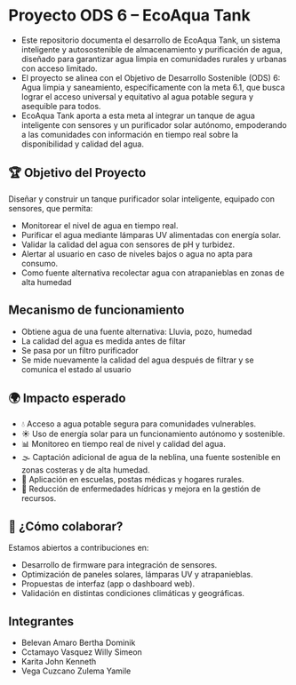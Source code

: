 # Proyecto ODS 6 – EcoAqua Tank
- Este repositorio documenta el desarrollo de EcoAqua Tank, un sistema inteligente y autosostenible de almacenamiento y purificación de agua, diseñado para garantizar agua limpia en comunidades rurales y urbanas con acceso limitado.
- El proyecto se alinea con el Objetivo de Desarrollo Sostenible (ODS) 6: Agua limpia y saneamiento, específicamente con la meta 6.1, que busca lograr el acceso universal y equitativo al agua potable segura y asequible para todos.
- EcoAqua Tank aporta a esta meta al integrar un tanque de agua inteligente con sensores y un purificador solar autónomo, empoderando a las comunidades con información en tiempo real sobre la disponibilidad y calidad del agua.

## 🏆 Objetivo del Proyecto
Diseñar y construir un tanque purificador solar inteligente, equipado con sensores, que permita:
- Monitorear el nivel de agua en tiempo real.
- Purificar el agua mediante lámparas UV alimentadas con energía solar.
- Validar la calidad del agua con sensores de pH y turbidez.
- Alertar al usuario en caso de niveles bajos o agua no apta para consumo.
- Como fuente alternativa recolectar agua con atrapanieblas en zonas de alta humedad

## Mecanismo de funcionamiento
- Obtiene agua de una fuente alternativa: Lluvia, pozo, humedad
- La calidad del agua es medida antes de filtar
- Se pasa por un filtro purificador
- Se mide nuevamente la calidad del agua después de filtrar y se comunica el estado al usuario

## 🌍 Impacto esperado 
- 💧 Acceso a agua potable segura para comunidades vulnerables.
- ☀️ Uso de energía solar para un funcionamiento autónomo y sostenible.
- 📊 Monitoreo en tiempo real de nivel y calidad del agua.
- 🌫 Captación adicional de agua de la neblina, una fuente sostenible en zonas costeras y de alta humedad.
- 🏫 Aplicación en escuelas, postas médicas y hogares rurales.
- 🌱 Reducción de enfermedades hídricas y mejora en la gestión de recursos.

## 🤝 ¿Cómo colaborar?
Estamos abiertos a contribuciones en:
- Desarrollo de firmware para integración de sensores.
- Optimización de paneles solares, lámparas UV y atrapanieblas.
- Propuestas de interfaz (app o dashboard web).
- Validación en distintas condiciones climáticas y geográficas.
  
## Integrantes
- Belevan Amaro     Bertha Dominik
- Cctamayo Vasquez  Willy Simeon
- Karita            John Kenneth
- Vega Cuzcano      Zulema Yamile
